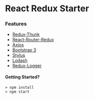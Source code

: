 # React Redux Starter

### Features

- [Redux-Thunk](https://github.com/gaearon/redux-thunk)
- [React-Router-Redux](https://github.com/reactjs/react-router-redux)
- [Axios](https://github.com/axios/axios)
- [Bootstrap 3](https://getbootstrap.com/docs/3.3/)
- [Stylus](http://stylus-lang.com/)
- [Lodash](https://lodash.com/)
- [Redux-Logger](https://github.com/evgenyrodionov/redux-logger)

#### Getting Started?

```
> npm install
> npm start

```

